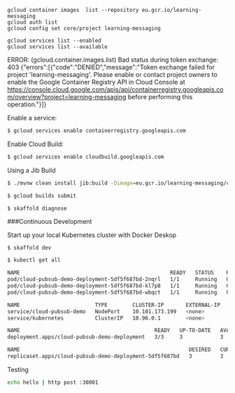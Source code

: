  ```
 gcloud container images  list --repository eu.gcr.io/learning-messaging
 gcloud auth list
 gcloud config set core/project learning-messaging
 ```
 
 ```
 gcloud services list --enabled
 gcloud services list --available
 ```

 ERROR: (gcloud.container.images.list) Bad status during token exchange: 403
 {"errors":[{"code":"DENIED","message":"Token exchange failed for project 'learning-messaging'. Please enable or contact project owners to enable the Google Container Registry API in Cloud Console at https://console.cloud.google.com/apis/api/containerregistry.googleapis.com/overview?project=learning-messaging before performing this operation."}]}
 
Enable a service:

```bash
$ gcloud services enable containerregistry.googleapis.com
```

Enable Cloud Build:
```bash
$ gcloud services enable cloudbuild.googleapis.com
```

Using a Jib Build
```bash
$ ./mvnw clean install jib:build -Dimage=eu.gcr.io/learning-messaging/cloud-pubsub-demo
```


```bash
$ gcloud builds submit
```

```bash
$ skaffold diagnose
```


###Continuous Development
 
Start up your local Kubernetes cluster with Docker Deskop 
```
$ skaffold dev
```

```bash
$ kubectl get all
```

```bash
NAME                                                READY   STATUS    RESTARTS   AGE
pod/cloud-pubsub-demo-deployment-5df5f687bd-2nqrl   1/1     Running   0          5m58s
pod/cloud-pubsub-demo-deployment-5df5f687bd-kl7p8   1/1     Running   0          5m58s
pod/cloud-pubsub-demo-deployment-5df5f687bd-wbqct   1/1     Running   0          5m58s

NAME                        TYPE        CLUSTER-IP       EXTERNAL-IP   PORT(S)          AGE
service/cloud-pubsub-demo   NodePort    10.101.173.199   <none>        8080:30001/TCP   5m58s
service/kubernetes          ClusterIP   10.96.0.1        <none>        443/TCP          3d21h

NAME                                           READY   UP-TO-DATE   AVAILABLE   AGE
deployment.apps/cloud-pubsub-demo-deployment   3/3     3            3           5m58s

NAME                                                      DESIRED   CURRENT   READY   AGE
replicaset.apps/cloud-pubsub-demo-deployment-5df5f687bd   3         3         3       5m58s
```

Testing

```bash
echo hello | http post :30001
```

